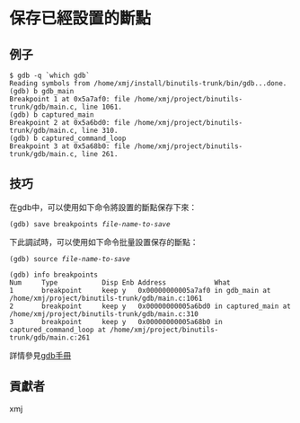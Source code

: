 # 保存已經設置的斷點

## 例子

	$ gdb -q `which gdb`
	Reading symbols from /home/xmj/install/binutils-trunk/bin/gdb...done.
	(gdb) b gdb_main
	Breakpoint 1 at 0x5a7af0: file /home/xmj/project/binutils-trunk/gdb/main.c, line 1061.
	(gdb) b captured_main
	Breakpoint 2 at 0x5a6bd0: file /home/xmj/project/binutils-trunk/gdb/main.c, line 310.
	(gdb) b captured_command_loop
	Breakpoint 3 at 0x5a68b0: file /home/xmj/project/binutils-trunk/gdb/main.c, line 261.

## 技巧

在gdb中，可以使用如下命令將設置的斷點保存下來：

<pre><code>(gdb) save breakpoints <i>file-name-to-save</i></code></pre>

下此調試時，可以使用如下命令批量設置保存的斷點：

<pre><code>(gdb) source <i>file-name-to-save</i></code></pre>

	(gdb) info breakpoints 
	Num     Type           Disp Enb Address            What
	1       breakpoint     keep y   0x00000000005a7af0 in gdb_main at /home/xmj/project/binutils-trunk/gdb/main.c:1061
	2       breakpoint     keep y   0x00000000005a6bd0 in captured_main at /home/xmj/project/binutils-trunk/gdb/main.c:310
	3       breakpoint     keep y   0x00000000005a68b0 in captured_command_loop at /home/xmj/project/binutils-trunk/gdb/main.c:261

詳情參見[gdb手冊](https://sourceware.org/gdb/download/onlinedocs/gdb/Save-Breakpoints.html#Save-Breakpoints)

## 貢獻者

xmj

